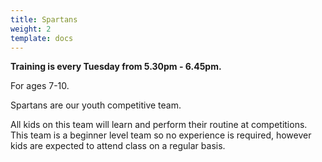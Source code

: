 ```yaml
---
title: Spartans
weight: 2
template: docs
---
```


<div class="note">
    <strong>Training is every Tuesday from 5.30pm - 6.45pm.</strong>
</div>

For ages 7-10.

Spartans are our youth competitive team.

 All kids on this team will learn and perform their routine at competitions. This team is a beginner level team so no experience is required, however kids are expected to attend class on a regular basis.